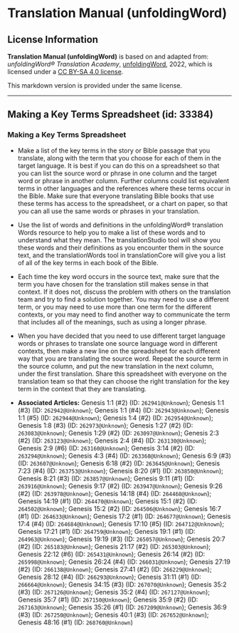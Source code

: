 # Translation Manual (unfoldingWord)

## License Information

**Translation Manual (unfoldingWord)** is based on and adapted from: _unfoldingWord® Translation Academy_, [unfoldingWord](https://unfoldingword.org/utw), 2022, which is licensed under a [CC BY-SA 4.0 license](https://creativecommons.org/licenses/by-sa/4.0/legalcode.en).

This markdown version is provided under the same license.



--------------------------------

## Making a Key Terms Spreadsheet (id: 33384)

### Making a Key Terms Spreadsheet

* Make a list of the key terms in the story or Bible passage that you translate, along with the term that you choose for each of them in the target language. It is best if you can do this on a spreadsheet so that you can list the source word or phrase in one column and the target word or phrase in another column. Further columns could list equivalent terms in other languages and the references where these terms occur in the Bible. Make sure that everyone translating Bible books that use these terms has access to the spreadsheet, or a chart on paper, so that you can all use the same words or phrases in your translation.
* Use the list of words and definitions in the unfoldingWord® translation Words resource to help you to make a list of these words and to understand what they mean. The translationStudio tool will show you these words and their definitions as you encounter them in the source text, and the translationWords tool in translationCore will give you a list of all of the key terms in each book of the Bible.
* Each time the key word occurs in the source text, make sure that the term you have chosen for the translation still makes sense in that context. If it does not, discuss the problem with others on the translation team and try to find a solution together. You may need to use a different term, or you may need to use more than one term for the different contexts, or you may need to find another way to communicate the term that includes all of the meanings, such as using a longer phrase.
* When you have decided that you need to use different target language words or phrases to translate one source language word in different contexts, then make a new line on the spreadsheet for each different way that you are translating the source word. Repeat the source term in the source column, and put the new translation in the next column, under the first translation. Share this spreadsheet with everyone on the translation team so that they can choose the right translation for the key term in the context that they are translating.

* **Associated Articles:** Genesis 1:1 (#2) (ID: `262941@Unknown`); Genesis 1:1 (#3) (ID: `262942@Unknown`); Genesis 1:1 (#4) (ID: `262943@Unknown`); Genesis 1:1 (#5) (ID: `262944@Unknown`); Genesis 1:4 (#2) (ID: `262954@Unknown`); Genesis 1:8 (#3) (ID: `262973@Unknown`); Genesis 1:27 (#2) (ID: `263083@Unknown`); Genesis 1:29 (#2) (ID: `263097@Unknown`); Genesis 2:3 (#2) (ID: `263123@Unknown`); Genesis 2:4 (#4) (ID: `263130@Unknown`); Genesis 2:9 (#6) (ID: `263160@Unknown`); Genesis 3:14 (#2) (ID: `263294@Unknown`); Genesis 4:3 (#4) (ID: `263368@Unknown`); Genesis 6:9 (#3) (ID: `263607@Unknown`); Genesis 6:18 (#2) (ID: `263645@Unknown`); Genesis 7:23 (#4) (ID: `263753@Unknown`); Genesis 8:20 (#1) (ID: `263850@Unknown`); Genesis 8:21 (#3) (ID: `263857@Unknown`); Genesis 9:11 (#1) (ID: `263916@Unknown`); Genesis 9:17 (#2) (ID: `263947@Unknown`); Genesis 9:26 (#2) (ID: `263978@Unknown`); Genesis 14:18 (#4) (ID: `264468@Unknown`); Genesis 14:19 (#1) (ID: `264470@Unknown`); Genesis 15:1 (#2) (ID: `264502@Unknown`); Genesis 15:2 (#2) (ID: `264506@Unknown`); Genesis 16:7 (#1) (ID: `264633@Unknown`); Genesis 17:2 (#1) (ID: `264677@Unknown`); Genesis 17:4 (#4) (ID: `264684@Unknown`); Genesis 17:10 (#5) (ID: `264712@Unknown`); Genesis 17:21 (#1) (ID: `264759@Unknown`); Genesis 19:1 (#1) (ID: `264963@Unknown`); Genesis 19:19 (#3) (ID: `265057@Unknown`); Genesis 20:7 (#2) (ID: `265183@Unknown`); Genesis 21:17 (#2) (ID: `265303@Unknown`); Genesis 22:12 (#6) (ID: `265431@Unknown`); Genesis 26:14 (#2) (ID: `265998@Unknown`); Genesis 26:24 (#4) (ID: `266031@Unknown`); Genesis 27:19 (#2) (ID: `266138@Unknown`); Genesis 27:41 (#2) (ID: `266229@Unknown`); Genesis 28:12 (#4) (ID: `266293@Unknown`); Genesis 31:11 (#1) (ID: `266664@Unknown`); Genesis 34:15 (#3) (ID: `267070@Unknown`); Genesis 35:2 (#3) (ID: `267126@Unknown`); Genesis 35:2 (#4) (ID: `267127@Unknown`); Genesis 35:7 (#1) (ID: `267150@Unknown`); Genesis 35:9 (#2) (ID: `267163@Unknown`); Genesis 35:26 (#1) (ID: `267209@Unknown`); Genesis 36:9 (#3) (ID: `267250@Unknown`); Genesis 40:1 (#3) (ID: `267652@Unknown`); Genesis 48:16 (#1) (ID: `268760@Unknown`)

